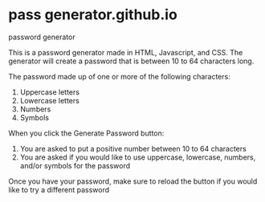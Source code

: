 # pass generator.github.io
 password generator

This is a password generator made in HTML, Javascript, and CSS.
The generator will create a password that is between 10 to 64 characters long.

The password made up of one or more of the following characters:
1) Uppercase letters
2) Lowercase letters
3) Numbers
4) Symbols

When you click the Generate Password button:
1) You are asked to put a positive number between 10 to 64 characters
2) You are asked  if you would like to use uppercase, lowercase, numbers, and/or symbols for the password

Once you have your password, make sure to reload the button if you would like to try a different password
